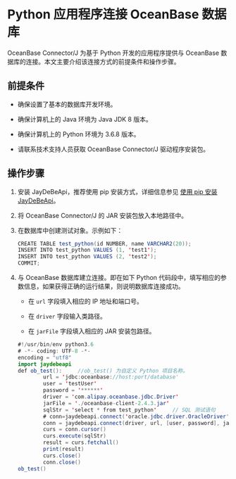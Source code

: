 # Python 应用程序连接 OceanBase 数据库 

OceanBase Connector/J 为基于 Python 开发的应用程序提供与 OceanBase 数据库的连接。本文主要介绍该连接方式的前提条件和操作步骤。

## 前提条件 

* 确保设置了基本的数据库开发环境。 

* 确保计算机上的 Java 环境为 Java JDK 8 版本。  

* 确保计算机上的 Python 环境为 3.6.8 版本。 

* 请联系技术支持人员获取 OceanBase Connector/J 驱动程序安装包。




## 操作步骤 

1. 安装 JayDeBeApi，推荐使用 pip 安装方式，详细信息参见 [使用 pip 安装 JayDeBeApi](https://pypi.org/project/JayDeBeApi/)。 

2. 将 OceanBase Connector/J 的 JAR 安装包放入本地路径中。 

3. 在数据库中创建测试对象。示例如下：

   ```java
   CREATE TABLE test_python(id NUMBER, name VARCHAR2(20));
   INSERT INTO test_python VALUES (1, 'test1');
   INSERT INTO test_python VALUES (2, 'test2');
   COMMIT;
   ```
 

4. 与 OceanBase 数据库建立连接。即在如下 Python 代码段中，填写相应的参数信息，如果获得正确的运行结果，则说明数据库连接成功。

   * 在 `url` 字段填入相应的 IP 地址和端口号。 
   
   * 在 `driver` 字段输入类路径。

   * 在 `jarFile` 字段填入相应的 JAR 安装包路径。


   

   ```java
   #!/usr/bin/env python3.6
   # -*- coding: UTF-8 -*-
   encoding = "utf8"
   import jaydebeapi
   def ob_test():     //ob_test() 为自定义 Python 项目名称。
           url = 'jdbc:oceanbase://host:port/database'
           user = 'testUser'
           password = '******'
           driver = 'com.alipay.oceanbase.jdbc.Driver'
           jarFile = './oceanbase-client-2.4.3.jar'
           sqlStr = 'select * from test_python'     // SQL 测试语句
           # conn=jaydebeapi.connect('oracle.jdbc.driver.OracleDriver','jdbc:oracle:thin:@127.XXX.XXX.XXX:1521/orcl',['hwf_model','hwf_model'],'E:/pycharm/lib/ojdbc14.jar')
           conn = jaydebeapi.connect(driver, url, [user, password], jarFile)
           curs = conn.cursor()
           curs.execute(sqlStr)
           result = curs.fetchall()
           print(result)
           curs.close()
           conn.close()
   ob_test()
   ```

   




